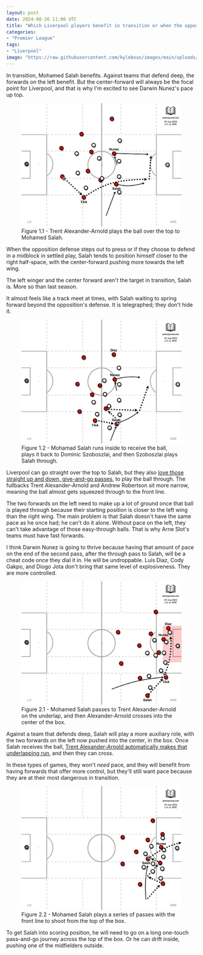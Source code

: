 ```yaml
---
layout: post
date: 2024-08-26 11:00 UTC
title: "Which Liverpool players benefit in transition or when the opposition defends deep?"
categories:
- "Premier League"
tags:
- "Liverpool"
image: "https://raw.githubusercontent.com/kyleboas/images/main/uploads/2024/08/25/Image-25Aug2024_23:53:38.png"
---
```


In transition, Mohamed Salah benefits. Against teams that defend deep, the forwards on the left benefit. But the center-forward will always be the focal point for Liverpool, and that is why I'm excited to see Darwin Nunez's pace up top.

<!---more---> 

<figure>
    <img src="https://raw.githubusercontent.com/kyleboas/images/main/uploads/2024/08/25/Image-25Aug2024_23:53:35.png">
    <figcaption>Figure 1.1 - Trent Alexander-Arnold plays the ball over the top to Mohamed Salah.</figcaption>
</figure>

When the opposition defense steps out to press or if they choose to defend in a midblock in settled play, Salah tends to position himself closer to the right half-space, with the center-forward pushing more towards the left wing. 

The left winger and the center forward aren't the target in transition, Salah is. More so than last season. 

It almost feels like a track meet at times, with Salah waiting to spring forward beyond the opposition's defense. It is telegraphed; they don't hide it.

<figure>
    <img src="https://raw.githubusercontent.com/kyleboas/images/main/uploads/2024/08/26/Image-26Aug2024_00:29:19.png">
    <figcaption>Figure 1.2 - Mohamad Salah runs inside to receive the ball, plays it back to Dominic Szoboszlai, and then Szoboszlai plays Salah through.</figcaption>
</figure>

Liverpool can go straight over the top to Salah, but they also [love those straight up and down, give-and-go passes](https://tacticsjournal.com/2024/08/01/liverpool-training-exercise-to-replicate-slots-build-up/), to play the ball through. The fullbacks Trent Alexander-Arnold and Andrew Robertson sit more narrow, meaning the ball almost gets squeezed through to the front line. 

The two forwards on the left need to make up a lot of ground once that ball is played through because their starting position is closer to the left wing than the right wing. The main problem is that Salah doesn't have the same pace as he once had; he can't do it alone. Without pace on the left, they can't take advantage of those easy-through balls. That is why Arne Slot's teams must have fast forwards. 

I think Darwin Nunez is going to thrive because having that amount of pace on the end of the second pass, after the through pass to Salah, will be a cheat code once they dial it in. He will be undroppable. Luis Diaz, Cody Gakpo, and Diogo Jota don't bring that same level of explosiveness. They are more controlled.

<figure>
    <img src="https://raw.githubusercontent.com/kyleboas/images/main/uploads/2024/08/25/Image-25Aug2024_23:53:37.png">
    <figcaption>Figure 2.1 - Mohamed Salah passes to Trent Alexander-Arnold on the underlap, and then Alexander-Arnold crosses into the center of the box.</figcaption>
</figure>

Against a team that defends deep, Salah will play a more auxiliary role, with the two forwards on the left now pushed into the center, in the box. Once Salah receives the ball, [Trent Alexander-Arnold automatically makes that underlapping run](https://tacticsjournal.com/2024/08/12/liverpools-automatic-overlap-zone/), and then they can cross.

In these types of games, they won't *need* pace, and they will benefit from having forwards that offer more control, but they'll still want pace because they are at their most dangerous in transition. 

<figure>
    <img src="https://raw.githubusercontent.com/kyleboas/images/main/uploads/2024/08/26/Image-26Aug2024_00:39:11.png">
    <figcaption>Figure 2.2 - Mohamed Salah plays a series of passes with the front line to shoot from the top of the box.</figcaption>
</figure>

To get Salah into scoring position, he will need to go on a long one-touch pass-and-go journey across the top of the box. Or he can drift inside, pushing one of the midfielders outside. 

